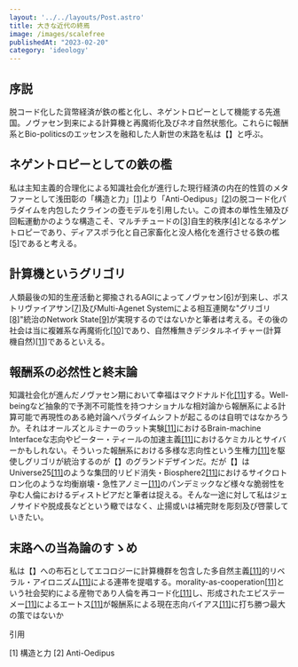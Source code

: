 ```yaml
---
layout: '../../layouts/Post.astro'
title: 大きな近代の終焉
image: /images/scalefree
publishedAt: "2023-02-20"
category: 'ideology'
---
```


## 序説

脱コード化した貨幣経済が鉄の檻と化し、ネゲントロピーとして機能する先進国。ノヴァセン到来による計算機と再魔術化及びネオ自然状態化。これらに報酬系とBio-politicsのエッセンスを融和した人新世の末路を私は【】と呼ぶ。

## ネゲントロピーとしての鉄の檻
私は主知主義的合理化による知識社会化が進行した現行経済の内在的性質のメタファーとして浅田彰の「構造と力」<span style="color: blue; ">[[1]](#1)</span>より「Anti-Oedipus」<span style="color: blue; ">[[2]](#2)</span>の脱コード化パラダイムを内包したクラインの壺モデルを引用したい。この資本の単性生殖及び回転運動かのような構造こそ、マルチチュードの<span style="color: blue; ">[[3]](#3)</span>自生的秩序<span style="color: blue; ">[[4]](#4)</span>となるネゲントロピーであり、ディアスポラ化と自己家畜化と没人格化を進行させる鉄の檻<span style="color: blue; ">[[5]](#5)</span>であると考える。

## 計算機というグリゴリ
人類最後の知的生産活動と揶揄されるAGIによってノヴァセン<span style="color: blue; ">[[6]](#6)</span>が到来し、ポストリヴァイアサン<span style="color: blue; ">[[7]](#7)</span>及びMulti-Agenet Systemによる相互連関な"グリゴリ<span style="color: blue; ">[[8]](#8)</span>"統治のNetwork State<span style="color: blue; ">[[9]](#9)</span>が実現するのではないかと筆者は考える。その後の社会は当に複雑系な再魔術化<span style="color: blue; ">[[10]](#10)</span>であり、自然権無きデジタルネイチャー(計算機自然)<span style="color: blue; ">[[11]](#11)</span>であるといえる。

## 報酬系の必然性と終末論
知識社会化が進んだノヴァセン期において幸福はマクドナルド化<span style="color: blue; ">[[11]](#11)</span>する。Well-beingなど抽象的で予測不可能性を持つナショナルな相対論から報酬系による計算可能で再現性のある絶対論へパラダイムシフトが起こるのは自明ではなかろうか。それはオールズとルミナーのラット実験<span style="color: blue; ">[[11]](#11)</span>におけるBrain-machine Interfaceな志向やピーター・ティールの加速主義<span style="color: blue; ">[[11]](#11)</span>におけるケミカルとサイバーかもしれない。そういった報酬系における多様な志向性という生権力<span style="color: blue; ">[[11]](#11)</span>を駆使しグリゴリが統治するのが【】のグランドデザインだ。だが【】はUniverse25<span style="color: blue; ">[[11]](#11)</span>のような集団的リビド消失・Biosphere2<span style="color: blue; ">[[11]](#11)</span>におけるサイクロトロン化のような均衡崩壊・急性アノミー<span style="color: blue; ">[[11]](#11)</span>のパンデミックなど様々な脆弱性を孕む人倫におけるディストピアだと筆者は捉える。そんな一途に対して私はジェノサイドや脱成長などという轍ではなく、止揚或いは補完財を彫刻及び啓蒙していきたい。

## 末路への当為論のすゝめ

私は【】への布石としてエコロジーに計算機群を包含した多自然主義<span style="color: blue; ">[[11]](#11)</span>的リベラル・アイロニズム<span style="color: blue; ">[[11]](#11)</span>による連帯を提唱する。morality-as-cooperation<span style="color: blue; ">[[11]](#11)</span>という社会契約による産物であり人倫を再コード化<span style="color: blue; ">[[11]](#11)</span>し、形成されたエピステーメー<span style="color: blue; ">[[11]](#11)</span>によるエートス<span style="color: blue; ">[[11]](#11)</span>が報酬系による現在志向バイアス<span style="color: blue; ">[[11]](#11)</span>に打ち勝つ最大の策ではないか



引用

[1] 構造と力 <a id="1"></a>
[2] Anti-Oedipus <a id="2"></a>

